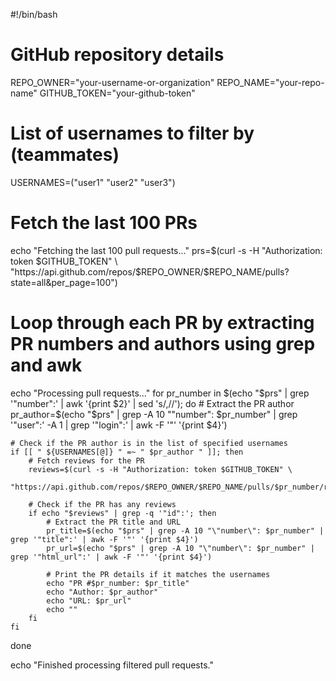 #!/bin/bash

# GitHub repository details
REPO_OWNER="your-username-or-organization"
REPO_NAME="your-repo-name"
GITHUB_TOKEN="your-github-token"

# List of usernames to filter by (teammates)
USERNAMES=("user1" "user2" "user3")

# Fetch the last 100 PRs
echo "Fetching the last 100 pull requests..."
prs=$(curl -s -H "Authorization: token $GITHUB_TOKEN" \
    "https://api.github.com/repos/$REPO_OWNER/$REPO_NAME/pulls?state=all&per_page=100")

# Loop through each PR by extracting PR numbers and authors using grep and awk
echo "Processing pull requests..."
for pr_number in $(echo "$prs" | grep '"number":' | awk '{print $2}' | sed 's/,//'); do
    # Extract the PR author
    pr_author=$(echo "$prs" | grep -A 10 "\"number\": $pr_number" | grep '"user":' -A 1 | grep '"login":' | awk -F '"' '{print $4}')

    # Check if the PR author is in the list of specified usernames
    if [[ " ${USERNAMES[@]} " =~ " $pr_author " ]]; then
        # Fetch reviews for the PR
        reviews=$(curl -s -H "Authorization: token $GITHUB_TOKEN" \
            "https://api.github.com/repos/$REPO_OWNER/$REPO_NAME/pulls/$pr_number/reviews")

        # Check if the PR has any reviews
        if echo "$reviews" | grep -q '"id":'; then
            # Extract the PR title and URL
            pr_title=$(echo "$prs" | grep -A 10 "\"number\": $pr_number" | grep '"title":' | awk -F '"' '{print $4}')
            pr_url=$(echo "$prs" | grep -A 10 "\"number\": $pr_number" | grep '"html_url":' | awk -F '"' '{print $4}')

            # Print the PR details if it matches the usernames
            echo "PR #$pr_number: $pr_title"
            echo "Author: $pr_author"
            echo "URL: $pr_url"
            echo ""
        fi
    fi
done

echo "Finished processing filtered pull requests."
